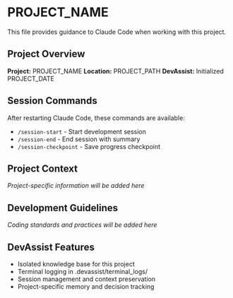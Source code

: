 # PROJECT_NAME

This file provides guidance to Claude Code when working with this project.

## Project Overview
**Project:** PROJECT_NAME
**Location:** PROJECT_PATH
**DevAssist:** Initialized PROJECT_DATE

## Session Commands
After restarting Claude Code, these commands are available:
- `/session-start` - Start development session
- `/session-end` - End session with summary
- `/session-checkpoint` - Save progress checkpoint

## Project Context
*Project-specific information will be added here*

## Development Guidelines
*Coding standards and practices will be added here*

## DevAssist Features
- Isolated knowledge base for this project
- Terminal logging in .devassist/terminal_logs/
- Session management and context preservation
- Project-specific memory and decision tracking